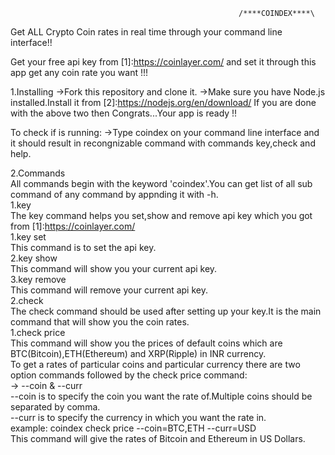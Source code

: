                                                        /****COINDEX****\

Get ALL Crypto Coin rates in real time through your command line interface!!

Get your free api key from [1]:https://coinlayer.com/ and set it through this app get any coin rate you want !!!



1.Installing
->Fork this repository and clone it.
->Make sure you have Node.js installed.Install it from [2]:https://nodejs.org/en/download/
If you are done with the above two then Congrats...Your app is ready !!

To check if is running:
->Type coindex on your command line interface and it should result in recongnizable command with commands key,check and help.


2.Commands<br />
All commands begin with the keyword 'coindex'.You can get list of all sub command of any command by appnding it with -h.<br />
        1.key<br />
          The key command helps you set,show and remove api key which you got from [1]:https://coinlayer.com/<br />
          1.key set<br />
            This command is to set the api key.<br />
          2.key show<br />
            This command will show you your current api key.<br />
          3.key remove<br />
            This command will remove your current api key.<br />
        2.check<br />
          The check command should be used after setting up your key.It is the main command that will show you the coin rates.<br />
          1.check price<br />
            This command will show you the prices of default coins which are BTC(Bitcoin),ETH(Ethereum) and XRP(Ripple) in INR currency.<br />
            To get a rates of particular coins and particular currency there are two option commands followed by the check price command:<br />
            -> --coin  &  --curr<br />
            	--coin is to specify the coin you want the rate of.Multiple coins should be separated by comma.<br />
            	--curr is to specify the currency in which you want the rate in.<br />
            	example: coindex check price --coin=BTC,ETH --curr=USD <br />
                         This command will give the rates of Bitcoin and Ethereum in US Dollars.<br />
                     
